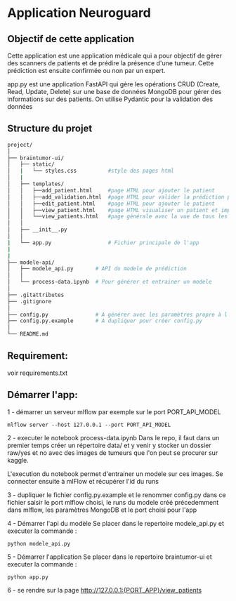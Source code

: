 # Application Neuroguard

## Objectif de cette application

Cette application est une application médicale qui a pour objectif de gérer des scanners de patients et de prédire la présence d'une tumeur. Cette prédiction est ensuite confirmée ou non par un expert.

app.py est une application FastAPI qui gère les opérations CRUD (Create, Read, Update, Delete) sur une base de données MongoDB pour gérer des informations sur des patients.
On utilise Pydantic pour la validation des données

## Structure du projet

```bash
project/
│
├── braintumor-ui/
│   ├── static/    
│   |   └── styles.css          #style des pages html
│   |
│   ├── templates/
│   │   ├──add_patient.html     #page HTML pour ajouter le patient
│   │   ├──add_validation.html  #page HTML pour valider la prédiction par l'expert
│   │   ├──edit_patient.html    #page HTML pour ajouter le patient 
│   │   ├──view_patient.html    #page HTML visualiser un patient et imprimer le rapport
│   │   └──view_patients.html   #page générale avec la vue de tous les patients 
│   │   
│   ├── __init__.py   
│   │   
|   └── app.py                  # Fichier principale de l'app
|
|
├── modele-api/
│   ├── modele_api.py       # API du modele de prédiction
│   │
│   └── process-data.ipynb  # Pour générer et entrainer un modele
│
├── .gitattributes
├── .gitignore
│
├── config.py               # A générer avec les paramètres propre à l'utilisateur
├── config.py.example       # A dupliquer pour créer config.py
│
└── README.md
```

## Requirement:
voir requirements.txt

## Démarrer l'app:

1 - démarrer un serveur mlflow par exemple sur le port PORT_API_MODEL

```
mlflow server --host 127.0.0.1 --port PORT_API_MODEL
```

2 - executer le notebook process-data.ipynb
Dans le repo, il faut dans un premier temps créer un répertoire data/ et y venir y stocker un dossier raw/yes et no avec des images de tumeurs que l'on peut se procurer sur kaggle.

L'execution du notebook permet d'entrainer un modele sur ces images.
Se connecter ensuite à mlFlow et récupérer l'id du runs

3 - dupliquer le fichier config.py.example et le renommer config.py
dans ce fichier saisir le port mlflow choisi, le runs du modele créé précedemment dans mlflow, les paramètres MongoDB et le port choisi pour l'app

4 - Démarrer l'api du modèle
Se placer dans le repertoire modele_api.py et executer la commande :

```
python modele_api.py
```

5 - Démarrer l'application
Se placer dans le repertoire braintumor-ui et executer la commande :

```
python app.py
```

6 - se rendre sur la page http://127.0.0.1:{PORT_APP}/view_patients
